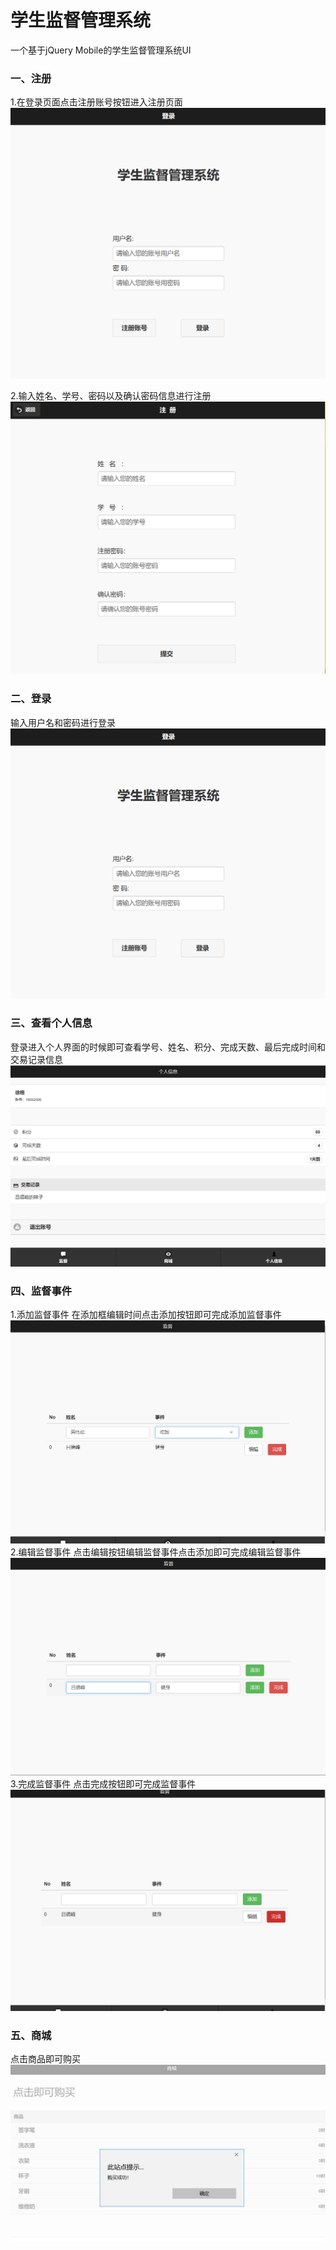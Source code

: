  学生监督管理系统
 ====
一个基于jQuery Mobile的学生监督管理系统UI


### 一、注册
1.在登录页面点击注册账号按钮进入注册页面
![](https://github.com/xukaike/Stu_manage_sys/blob/master/Prtsc/%E5%9B%BE%E7%89%871.png)

2.输入姓名、学号、密码以及确认密码信息进行注册
![](https://github.com/xukaike/Stu_manage_sys/blob/master/Prtsc/%E5%9B%BE%E7%89%872.png)

### 二、登录
输入用户名和密码进行登录
![](https://github.com/xukaike/Stu_manage_sys/blob/master/Prtsc/%E5%9B%BE%E7%89%873.png)

### 三、查看个人信息
登录进入个人界面的时候即可查看学号、姓名、积分、完成天数、最后完成时间和交易记录信息
![](https://github.com/xukaike/Stu_manage_sys/blob/master/Prtsc/%E5%9B%BE%E7%89%874.png)
### 四、监督事件
1.添加监督事件
在添加框编辑时间点击添加按钮即可完成添加监督事件
![](https://github.com/xukaike/Stu_manage_sys/blob/master/Prtsc/%E5%9B%BE%E7%89%875.png)
2.编辑监督事件
点击编辑按钮编辑监督事件点击添加即可完成编辑监督事件
![](https://github.com/xukaike/Stu_manage_sys/blob/master/Prtsc/%E5%9B%BE%E7%89%876.png)
3.完成监督事件
点击完成按钮即可完成监督事件
![](https://github.com/xukaike/Stu_manage_sys/blob/master/Prtsc/%E5%9B%BE%E7%89%877.png)
### 五、商城
点击商品即可购买
![](https://github.com/xukaike/Stu_manage_sys/blob/master/Prtsc/%E5%9B%BE%E7%89%878.png)
